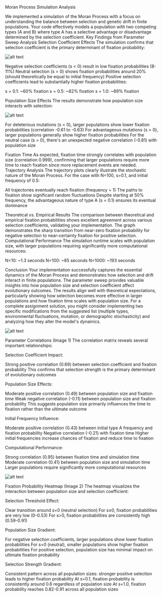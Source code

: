 Moran Process Simulation Analysis

We implemented a  simulation of the Moran Process with a focus on understanding the balance between selection and genetic drift in finite populations. Your code effectively models a population with two competing types (A and B) where type A has a selective advantage or disadvantage determined by the selection coefficient.
Key Findings from Parameter Sweep Analysis
Selection Coefficient Effects
The simulation confirms that selection coefficient is the primary determinant of fixation probability:

![alt text](results/moran_process_parameter_sweep_20250403_151922/visualizations/selection_effect_on_fixation.png)

Negative selection coefficients (s < 0) result in low fixation probabilities (8-11%)
Neutral selection (s = 0) shows fixation probabilities around 20% (should theoretically be equal to initial frequency)
Positive selection coefficients lead to substantially higher fixation probabilities:

s = 0.1: ~60% fixation
s = 0.5: ~82% fixation
s = 1.0: ~89% fixation



Population Size Effects
The results demonstrate how population size interacts with selection:

![alt text](results/moran_process_parameter_sweep_20250403_151922/visualizations/parameter_effects_on_fixation_time.png)

For deleterious mutations (s < 0), larger populations show lower fixation probabilities (correlation -0.61 to -0.63)
For advantageous mutations (s > 0), larger populations generally show higher fixation probabilities
For the neutral case (s = 0), there's an unexpected negative correlation (-0.81) with population size

Fixation Time
As expected, fixation time strongly correlates with population size (correlation 0.999), confirming that larger populations require more time to reach fixation since more replacement events are needed.
Trajectory Analysis
The trajectory plots clearly illustrate the stochastic nature of the Moran Process. For the case with N=100, s=0.1, and initial frequency of 0.5:

All trajectories eventually reach fixation (frequency = 1)
The paths to fixation show significant random fluctuations
Despite starting at 50% frequency, the advantageous nature of type A (s = 0.1) ensures its eventual dominance

Theoretical vs. Empirical Results
The comparison between theoretical and empirical fixation probabilities shows excellent agreement across various selection coefficients, validating your implementation. The graph demonstrates the sharp transition from near-zero fixation probability for negative selection to near-certainty fixation for positive selection.
Computational Performance
The simulation runtime scales with population size, with larger populations requiring significantly more computational resources:

N=10: ~1.3 seconds
N=100: ~85 seconds
N=1000: ~193 seconds

Conclusion
Your implementation successfully captures the essential dynamics of the Moran Process and demonstrates how selection and drift interact in finite populations. The parameter sweep provides valuable insights into how population size and selection coefficient affect evolutionary outcomes. The results align well with theoretical expectations, particularly showing how selection becomes more effective in larger populations and how fixation time scales with population size.
For a complete assignment solution, you might consider implementing two specific modifications from the suggested list (multiple types, environmental fluctuations, mutation, or demographic stochasticity) and analyzing how they alter the model's dynamics.




![alt text](results/moran_process_parameter_sweep_20250403_151922/visualizations/parameter_correlation_matrix.png)

Parameter Correlations (Image 1)
The correlation matrix reveals several important relationships:

Selection Coefficient Impact:

Strong positive correlation (0.69) between selection coefficient and fixation probability
This confirms that selection strength is the primary determinant of evolutionary outcomes


Population Size Effects:

Moderate positive correlation (0.49) between population size and fixation time
Weak negative correlation (-0.11) between population size and fixation probability
This suggests population size primarily influences the time to fixation rather than the ultimate outcome


Initial Frequency Influence:

Moderate positive correlation (0.43) between initial type A frequency and fixation probability
Negative correlation (-0.21) with fixation time
Higher initial frequencies increase chances of fixation and reduce time to fixation


Computational Performance:

Strong correlation (0.95) between fixation time and simulation time
Moderate correlation (0.41) between population size and simulation time
Larger populations require significantly more computational resources


![alt text](results/moran_process_parameter_sweep_20250403_151922/visualizations/fixation_probability_heatmap.png)

Fixation Probability Heatmap (Image 2)
The heatmap visualizes the interaction between population size and selection coefficient:

Selection Threshold Effect:

Clear transition around s=0 (neutral selection)
For s≤0, fixation probabilities are very low (0-0.53)
For s>0, fixation probabilities are consistently high (0.59-0.91)


Population Size Gradient:

For negative selection coefficients, larger populations show lower fixation probabilities
For s=0 (neutral), smaller populations show higher fixation probabilities
For positive selection, population size has minimal impact on ultimate fixation probability


Selection Strength Gradient:

Consistent pattern across all population sizes: stronger positive selection leads to higher fixation probability
At s=0.1, fixation probability is consistently around 0.6 regardless of population size
At s=1.0, fixation probability reaches 0.82-0.91 across all population sizes